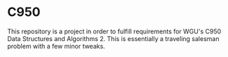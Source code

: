 # C950
This repository is a project in order to fulfill requirements for WGU's C950 Data Structures and Algorithms 2. This is essentially a traveling salesman problem with a few minor tweaks.
